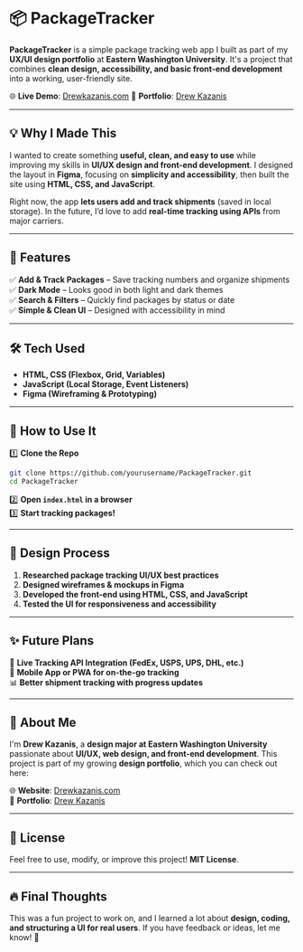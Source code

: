 # 📦 PackageTracker

**PackageTracker** is a simple package tracking web app I built as part of my **UX/UI design portfolio** at **Eastern Washington University**. It's a project that combines **clean design, accessibility, and basic front-end development** into a working, user-friendly site.

🌐 **Live Demo**: [Drewkazanis.com](https://drewkazanis.com)
🎨 **Portfolio**: [Drew Kazanis](https://drewkazanis.com)

---

## **💡 Why I Made This**
I wanted to create something **useful, clean, and easy to use** while improving my skills in **UI/UX design and front-end development**. I designed the layout in **Figma**, focusing on **simplicity and accessibility**, then built the site using **HTML, CSS, and JavaScript**.

Right now, the app **lets users add and track shipments** (saved in local storage). In the future, I’d love to add **real-time tracking using APIs** from major carriers.

---

## **🚀 Features**
✅ **Add & Track Packages** – Save tracking numbers and organize shipments  
✅ **Dark Mode** – Looks good in both light and dark themes  
✅ **Search & Filters** – Quickly find packages by status or date  
✅ **Simple & Clean UI** – Designed with accessibility in mind  

---

## **🛠️ Tech Used**
- **HTML, CSS (Flexbox, Grid, Variables)**  
- **JavaScript (Local Storage, Event Listeners)**  
- **Figma (Wireframing & Prototyping)**  

---

## **📂 How to Use It**
1️⃣ **Clone the Repo**  
```sh
git clone https://github.com/yourusername/PackageTracker.git
cd PackageTracker
```
2️⃣ **Open `index.html` in a browser**  
3️⃣ **Start tracking packages!**  

---

## **🎨 Design Process**
1. **Researched package tracking UI/UX best practices**  
2. **Designed wireframes & mockups in Figma**  
3. **Developed the front-end using HTML, CSS, and JavaScript**  
4. **Tested the UI for responsiveness and accessibility**  

---

## **✨ Future Plans**
🔄 **Live Tracking API Integration (FedEx, USPS, UPS, DHL, etc.)**  
📱 **Mobile App or PWA for on-the-go tracking**  
📊 **Better shipment tracking with progress updates**  

---

## **🤝 About Me**
I'm **Drew Kazanis**, a **design major at Eastern Washington University** passionate about **UI/UX, web design, and front-end development**. This project is part of my growing **design portfolio**, which you can check out here:

🌐 **Website**: [Drewkazanis.com](https://drewkazanis.com)  
🎨 **Portfolio**: [Drew Kazanis](https://drewkazanis.com)  

---

## **📜 License**
Feel free to use, modify, or improve this project! **MIT License**.  

---

## **🔥 Final Thoughts**
This was a fun project to work on, and I learned a lot about **design, coding, and structuring a UI for real users**. If you have feedback or ideas, let me know! 🚀

